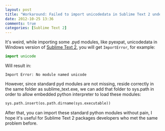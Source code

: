 ```yaml
---
layout: post
title: "Workaround: Failed to import unicodedata in Sublime Text 2 under Windows"
date: 2012-10-25 13:36
comments: true
categories: [Sublime Text 2]
---
```


It's weird, while importing some .pyd modules, like pyexpat, unicodedata in Windows
version of [Sublime Text 2](http://www.sublimetext.com/2), you will get ``ImportError``,
for example:

``` python
import unicode
```

Will result in:
```
Import Error: No module named unicode
```

However, since standard pyd modules are not missing, reside correctly in the same
folder as sublime_text.exe, we can add that folder to sys.path in order to allow
embedded python interpreter to load these modules:

``` python
sys.path.insert(os.path.dirname(sys.executable))
```

After that, you can import these standard python modules without pain, I hope it's
useful for Sublime Text 2 packages developers who met the same problem before.
